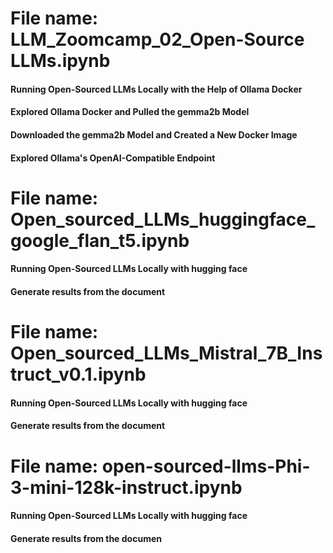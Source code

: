 # File name: LLM_Zoomcamp_02_Open-Source LLMs.ipynb 

#### Running Open-Sourced LLMs Locally with the Help of Ollama Docker
#### Explored Ollama Docker and Pulled the gemma2b Model
#### Downloaded the gemma2b Model and Created a New Docker Image
#### Explored Ollama's OpenAI-Compatible Endpoint

# File name: Open_sourced_LLMs_huggingface_google_flan_t5.ipynb
#### Running Open-Sourced LLMs Locally with hugging face
#### Generate results from the document

# File name: Open_sourced_LLMs_Mistral_7B_Instruct_v0.1.ipynb
#### Running Open-Sourced LLMs Locally with hugging face
#### Generate results from the document

# File name: open-sourced-llms-Phi-3-mini-128k-instruct.ipynb
#### Running Open-Sourced LLMs Locally with hugging face
#### Generate results from the documen



